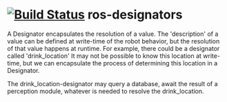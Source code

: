[![Build Status](https://travis-ci.org/LoyVanBeek/ros-designators.svg?branch=master)](https://travis-ci.org/LoyVanBeek/ros-designators)
ros-designators
===============

A Designator encapsulates the resolution of a value.
The 'description' of a value can be defined at write-time of the robot behavior, but the resolution of that value happens at runtime.
For example, there could be a designator called 'drink_location'
It may not be possible to know this location at write-time, but we can encapsulate the process of determining this location in a Designator.

The drink_location-designator may query a database, await the result of a perception module, whatever is needed to resolve the drink_location.
